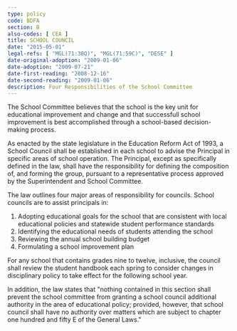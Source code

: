 ```yaml
---
type: policy
code: BDFA
section: B
also-codes: [ CEA ]
title: SCHOOL COUNCIL
date: "2015-05-01"
legal-refs: [ "MGL(71:38Q)", "MGL(71:59C)", "DESE" ]
date-original-adoption: "2009-01-06"
date-adoption: "2009-07-21"
date-first-reading: "2008-12-16"
date-second-reading: "2009-01-06"
description: Four Responsibilities of the School Committee
---
```


The School Committee believes that the school is the key unit for educational improvement and change and that successfull school improvement is best accomplished through a school-based decision-making process.

As enacted by the state legislature in the Education Reform Act of 1993, a School Council shall be established in each school to advise the Principal in specific areas of school operation.  The Principal, except as specifically defined in the law, shall have the responsibility for defining the composition of, and forming the group, pursuant to a representative process approved by the Superintendent and School Committee.

The law outlines four major areas of responsibility for councils. School councils are to assist principals in:
1.	Adopting educational goals for the school that are consistent with local educational policies and statewide student performance standards
2.	Identifying the educational needs of students attending the school
3.	Reviewing the annual school building budget
4.	Formulating a school improvement plan
  
For any school that contains grades nine to twelve, inclusive, the council shall review the student handbook each spring to consider changes in disciplinary policy to take effect for the following school year. 
  
In addition, the law states that "nothing contained in this section shall prevent the school committee from granting a school council additional authority in the area of educational policy; provided, however, that school council shall have no authority over matters which are subject to chapter one hundred and fifty E of the General Laws." 

